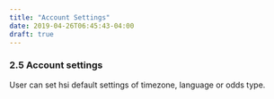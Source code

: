 ```yaml
---
title: "Account Settings"
date: 2019-04-26T06:45:43-04:00
draft: true
---
```


### 2.5 Account settings

User can set hsi default settings of timezone, language or odds type.
